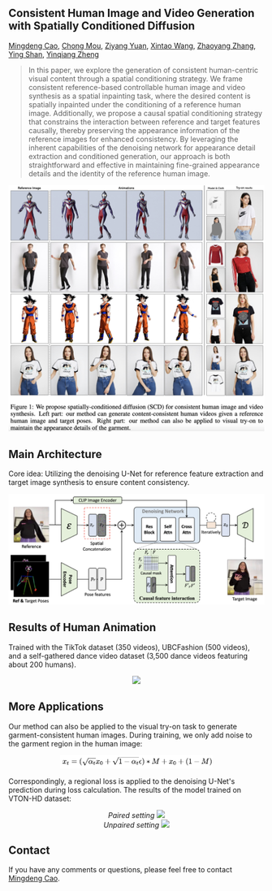 ## Consistent Human Image and Video Generation with Spatially Conditioned Diffusion

[Mingdeng Cao](https://github.com/ljzycmd),
[Chong Mou](https://scholar.google.com/citations?user=SYQoDk0AAAAJ),
[Ziyang Yuan](https://scholar.google.com/citations?user=fWxWEzsAAAAJ),
[Xintao Wang](https://xinntao.github.io/),
[Zhaoyang Zhang](https://zzyfd.github.io/),
[Ying Shan](https://scholar.google.com/citations?user=4oXBp9UAAAAJ),
[Yinqiang Zheng](https://scholar.google.com/citations?user=JD-5DKcAAAAJ)

> In this paper, we explore the generation of consistent human-centric visual content through a spatial conditioning strategy. We frame consistent reference-based controllable human image and video synthesis as a spatial inpainting task, where the desired content is spatially inpainted under the conditioning of a reference human image. Additionally, we propose a causal spatial conditioning strategy that constrains the interaction between reference and target features causally, thereby preserving the appearance information of the reference images for enhanced consistency. By leveraging the inherent capabilities of the denoising network for appearance detail extraction and conditioned generation, our approach is both straightforward and effective in maintaining fine-grained appearance details and the identity of the reference human image.

<div align="center">
<img src="assets/teaser.png">
</div>


## Main Architecture

Core idea: Utilizing the denoising U-Net for reference feature extraction and target image synthesis to ensure content consistency.

<div align="center">
<img src="assets/main_arch.png">
</div>


## Results of Human Animation

Trained with the TikTok dataset (350 videos), UBCFashion (500 videos), and a self-gathered dance video dataset (3,500 dance videos featuring about 200 humans).

<div align="center">
<img src="assets/demo.gif">
</div>


## More Applications

Our method can also be applied to the visual try-on task to generate garment-consistent human images. During training, we only add noise to the garment region in the human image:

<div align="center">
<img width="300" src="assets/train_tryon.png">
</div>

Correspondingly, a regional loss is applied to the denoising U-Net's prediction during loss calculation. The results of the model trained on VTON-HD dataset: 

<div align="center">
<i>Paired setting</i>
<img src="assets/tryon_results_2.png">
</div>

<div align="center">
<i>Unpaired setting</i>
<img src="assets/tryon_results_1.png">
</div>



## Contact

If you have any comments or questions, please feel free to contact [Mingdeng Cao](https://github.com/ljzycmd).
